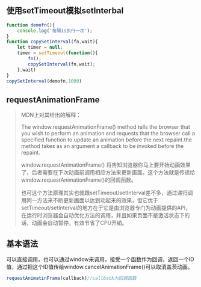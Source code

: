 

## 使用setTimeout模拟setInterbal

```js
function demofn(){
    console.log('每隔1s执行一次');
}
function copySetInterval(fn,wait){
    let timer = null;
    timer = setTimeout(function(){
        fn();
        copySetInterval(fn,wait);
    },wait)
}
copySetInterval(demofn,1000)
```

## requestAnimationFrame

> MDN上对其给出的解释：
>
> The window.requestAnimationFrame() method tells the browser that you wish to perform an animation and requests that the browser call a specified function to update an animation before the next repaint.the method takes as an argument a callback to be invoked before the repaint.
>
> window.requestAnimationFrame() 将告知浏览器你马上要开始动画效果了，后者需要在下次动画前调用相应方法来更新画面。这个方法就是传递给window.requestAnimationFrame()的回调函数。
> 
> 也可这个方法原理其实也就跟setTimeout/setInterval差不多，通过递归调用同一方法来不断更新画面以达到动起来的效果，但它优于setTimeout/setInterval的地方在于它是由浏览器专门为动画提供的API，在运行时浏览器会自动优化方法的调用，并且如果页面不是激活状态下的话，动画会自动暂停，有效节省了CPU开销。

## 基本语法

可以直接调用，也可以通过window来调用，接受一个函数作为回调，返回一个ID值，通过把这个ID值传给window.cancelAnimationFrame()可以取消盖茨动画。
```js
requestAnimatinFrame(callback)//callback为回调函数
```

